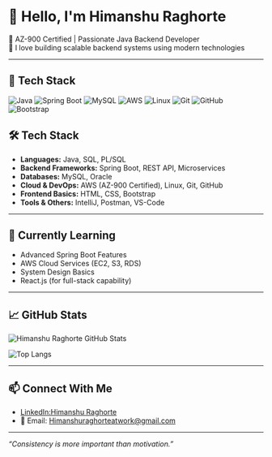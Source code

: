 # 👋 Hello, I'm Himanshu Raghorte 

🔧 AZ-900 Certified | Passionate Java Backend Developer  
🚀 I love building scalable backend systems using modern technologies  

---
## 🚀 Tech Stack

![Java](https://img.shields.io/badge/Java-007396?style=for-the-badge&logo=java&logoColor=white)
![Spring Boot](https://img.shields.io/badge/SpringBoot-6DB33F?style=for-the-badge&logo=spring-boot&logoColor=white)
![MySQL](https://img.shields.io/badge/MySQL-005C84?style=for-the-badge&logo=mysql&logoColor=white)
![AWS](https://img.shields.io/badge/AWS-FF9900?style=for-the-badge&logo=amazon-aws&logoColor=white)
![Linux](https://img.shields.io/badge/Linux-FCC624?style=for-the-badge&logo=linux&logoColor=black)
![Git](https://img.shields.io/badge/Git-F05032?style=for-the-badge&logo=git&logoColor=white)
![GitHub](https://img.shields.io/badge/GitHub-181717?style=for-the-badge&logo=github&logoColor=white)
![Bootstrap](https://img.shields.io/badge/Bootstrap-7952B3?style=for-the-badge&logo=bootstrap&logoColor=white)

## 🛠️ Tech Stack

- **Languages:** Java, SQL, PL/SQL
- **Backend Frameworks:** Spring Boot, REST API, Microservices
- **Databases:** MySQL, Oracle
- **Cloud & DevOps:** AWS (AZ-900 Certified), Linux, Git, GitHub
- **Frontend Basics:** HTML, CSS, Bootstrap
- **Tools & Others:** IntelliJ, Postman, VS-Code

---

## 🌱 Currently Learning

- Advanced Spring Boot Features  
- AWS Cloud Services (EC2, S3, RDS)  
- System Design Basics  
- React.js (for full-stack capability)

---

## 📈 GitHub Stats

![Himanshu Raghorte GitHub Stats](https://github-readme-stats.vercel.app/api?username=ajrockstar&show_icons=true&theme=radical)

![Top Langs](https://github-readme-stats.vercel.app/api/top-langs/?username=ajrockstar&layout=compact&theme=radical)

---

## 📫 Connect With Me

- [LinkedIn:Himanshu Raghorte](https://www.linkedin.com/in/himanshuraghorte)
- 📧 Email: [Himanshuraghorteatwork@gmail.com](mailto:Himanshuraghorteatwork@gmail.com)

---

_“Consistency is more important than motivation.”_
